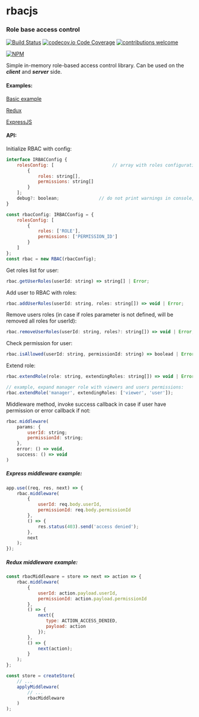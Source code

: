 # rbacjs

### Role base access control
[![Build Status](https://travis-ci.org/zahorovskyi/rbacjs.svg?branch=master)](https://travis-ci.org/zahorovskyi/rbacjs)
[![codecov.io Code Coverage](https://img.shields.io/codecov/c/github/zahorovskyi/rbacjs.svg)](https://codecov.io/github/zahorovskyi/rbacjs?branch=master)
[![contributions welcome](https://img.shields.io/badge/contributions-welcome-brightgreen.svg?style=flat)](https://github.com/zahorovskyi/rbacjs/issues)

[![NPM](https://nodei.co/npm/rbacjs.png?downloads=true&downloadRank=true&stars=true)](https://nodei.co/npm/rbacjs/)

Simple in-memory role-based access control library.
Can be used on the ***client*** and ***server*** side.

#### Examples:
[Basic example](https://github.com/zahorovskyi/rbacjs/blob/master/examples/simple.js)

[Redux](https://github.com/zahorovskyi/rbacjs/blob/master/examples/redux.js)

[ExpressJS](https://github.com/zahorovskyi/rbacjs/blob/master/examples/express.js)

#### API:

Initialize RBAC with config:
``` javascript
interface IRBACConfig {
    rolesConfig: [                      // array with roles configurations
        {
            roles: string[],
            permissions: string[]
        }
    ];
    debug?: boolean;               // do not print warnings in console, by default true
}

const rbacConfig: IRBACConfig = {
    rolesConfig: [
        {
            roles: ['ROLE'],
            permissions: ['PERMISSION_ID']
        }
    ]
};
const rbac = new RBAC(rbacConfig);
```
Get roles list for user:
``` javascript
rbac.getUserRoles(userId: string) => string[] | Error;
```
Add user to RBAC with roles:
``` javascript
rbac.addUserRoles(userId: string, roles: string[]) => void | Error;
```
Remove users roles (in case if roles parameter is not defined, will be removed all roles for userId):
``` javascript
rbac.removeUserRoles(userId: string, roles?: string[]) => void | Error;
```
Check permission for user:
``` javascript
rbac.isAllowed(userId: string, permissionId: string) => boolead | Error;
```
Extend role:
``` javascript
rbac.extendRole(role: string, extendingRoles: string[]) => void | Error;

// example, expand manager role with viewers and users permissions:
rbac.extendRole('manager', extendingRoles: ['viewer', 'user']);
```
Middleware method, invoke success callback in case if user have permission or error callback if not:
``` javascript
rbac.middleware(
    params: {
        userId: string;
        permissionId: string;
    },
    error: () => void,
    success: () => void
)
```

##### Express middleware example:
``` javascript
app.use((req, res, next) => {
    rbac.middleware(
        {
            userId: req.body.userId,
            permissionId: req.body.permissionId
        },
        () => {
            res.status(403).send('access denied');
        },
        next
    );
});
```
##### Redux middleware example:
``` javascript
const rbacMiddleware = store => next => action => {
    rbac.middleware(
        {
            userId: action.payload.userId,
            permissionId: action.payload.permissionId
        },
        () => {
            next({
               type: ACTION_ACCESS_DENIED,
               payload: action
            });
        },
        () => {
            next(action);
        }
    );
};

const store = createStore(
    // ...
    applyMiddleware(
        // ...
        rbacMiddleware
    )
);
```
